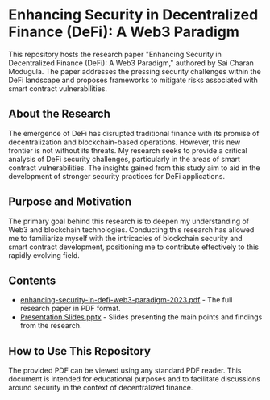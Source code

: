 # Enhancing Security in Decentralized Finance (DeFi): A Web3 Paradigm

This repository hosts the research paper "Enhancing Security in Decentralized Finance (DeFi): A Web3 Paradigm," authored by Sai Charan Modugula. The paper addresses the pressing security challenges within the DeFi landscape and proposes frameworks to mitigate risks associated with smart contract vulnerabilities.

## About the Research

The emergence of DeFi has disrupted traditional finance with its promise of decentralization and blockchain-based operations. However, this new frontier is not without its threats. My research seeks to provide a critical analysis of DeFi security challenges, particularly in the areas of smart contract vulnerabilities. The insights gained from this study aim to aid in the development of stronger security practices for DeFi applications.

## Purpose and Motivation

The primary goal behind this research is to deepen my understanding of Web3 and blockchain technologies. Conducting this research has allowed me to familiarize myself with the intricacies of blockchain security and smart contract development, positioning me to contribute effectively to this rapidly evolving field.

## Contents

- [enhancing-security-in-defi-web3-paradigm-2023.pdf](/paper/Enhancing%20Security%20in%20DeFi%20-%20A%20Web3.0%20Paradigm%202023.pdf) - The full research paper in PDF format.
- [Presentation Slides.pptx](/slides/Presentation%20Slides.pptx/) - Slides presenting the main points and findings from the research.

## How to Use This Repository

The provided PDF can be viewed using any standard PDF reader. This document is intended for educational purposes and to facilitate discussions around security in the context of decentralized finance.
